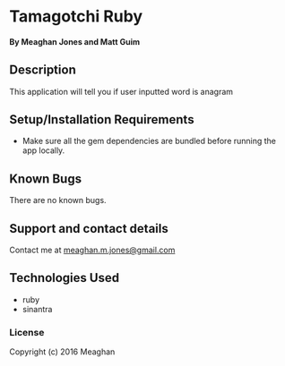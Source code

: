 # Tamagotchi Ruby

#### By Meaghan Jones and Matt Guim

## Description

This application will tell you if user inputted word is anagram

## Setup/Installation Requirements

* Make sure  all the gem dependencies are bundled before running the app locally.

## Known Bugs

There are no known bugs.

## Support and contact details

Contact me at meaghan.m.jones@gmail.com

## Technologies Used

* ruby
* sinantra

### License

Copyright (c) 2016 Meaghan
